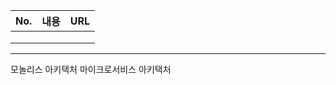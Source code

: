 | No. | 내용 | URL |
| --- | ---- | --- |
|     |      |     |
|     |      |     |
|     |      |     |

---

모놀리스 아키택처
마이크로서비스  아키택처

